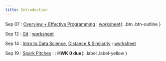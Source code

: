 ```yaml
---
title: Introduction
---
```


Sep 07 
: [Overview + Effective Programming](#) 
  : [worksheet](https://raw.githubusercontent.com/gallettilance/CS506-Fall2022/master/worksheets/worksheet_00.ipynb){: .btn .btn-outline }

Sep 12 
: [Git](#) 
  : [worksheet](#)

Sep 14 
: [Intro to Data Science](#), [Distance & Similarity](#) 
  : [worksheet](#)

Sep 19 
: [Spark Pitches](#) 
  : 
    : **HWK 0 due**{: .label .label-yellow }
